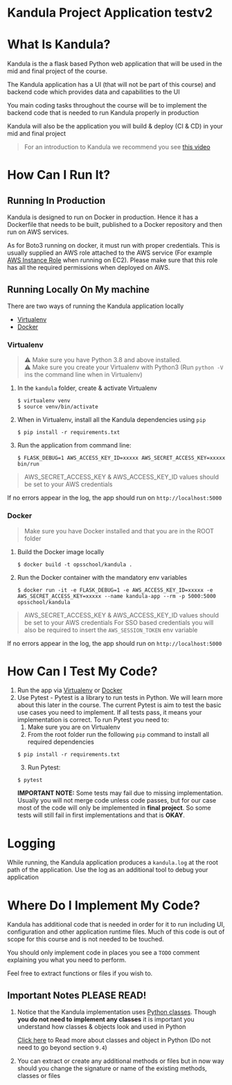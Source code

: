# Kandula Project Application testv2


# What Is Kandula?
Kandula is the a flask based Python web application that will be used in the mid and final project of the course.

The Kandula application has a UI (that will not be part of this course) and backend code which provides data and capabilities to the UI

You main coding tasks throughout the course will be to implement the backend code that is needed to run Kandula properly in production

Kandula will also be the application you will build & deploy (CI & CD) in your mid and final project

> For an introduction to Kandula we recommend you see [this video](https://drive.google.com/file/d/130FJG422J3M5OuEi84byE9VBU_wDUy0S/view?usp=sharing)

# How Can I Run It?

## Running In Production
Kandula is designed to run on Docker in production. Hence it has a Dockerfile that needs to be built, published to a Docker repository and then run on AWS services.

As for Boto3 running on docker, it must run with proper credentials. This is usually supplied an AWS role attached to the AWS service (For example [AWS Instance Role](https://docs.aws.amazon.com/AWSEC2/latest/UserGuide/iam-roles-for-amazon-ec2.html) when running on EC2). Please make sure that this role has all the required permissions when deployed on AWS.

## Running Locally On My machine
There are two ways of running the Kandula application locally
* [Virtualenv](#virtualenv)
* [Docker](#docker)

### Virtualenv
> :warning: Make sure you have Python 3.8 and above installed. \
> :warning: Make sure you create your Virtualenv with Python3 (Run `python -V` ins the command line when in Virtualenv)
1. In the `kandula` folder, create & activate Virtualenv
   ```shell script
   $ virtualenv venv
   $ source venv/bin/activate
   ```
2. When in Virtualenv, install all the Kandula dependencies using `pip`
   ```shell script
   $ pip install -r requirements.txt
   ```
3. Run the application from command line:
   ```shell script
   $ FLASK_DEBUG=1 AWS_ACCESS_KEY_ID=xxxxx AWS_SECRET_ACCESS_KEY=xxxxx bin/run
   ```
> AWS_SECRET_ACCESS_KEY & AWS_ACCESS_KEY_ID values should be set to your AWS credentials

If no errors appear in the log, the app should run on `http://localhost:5000`

### Docker
> Make sure you have Docker installed and that you are in the ROOT folder
1. Build the Docker image locally
   ```shell script
   $ docker build -t opsschool/kandula .
   ```

1. Run the Docker container with the mandatory env variables
   ```shell script
   $ docker run -it -e FLASK_DEBUG=1 -e AWS_ACCESS_KEY_ID=xxxxx -e AWS_SECRET_ACCESS_KEY=xxxxx --name kandula-app --rm -p 5000:5000 opsschool/kandula
   ```
> AWS_SECRET_ACCESS_KEY & AWS_ACCESS_KEY_ID values should be set to your AWS credentials
> For SSO based credentials you will also be required to insert the `AWS_SESSION_TOKEN` env variable

If no errors appear in the log, the app should run on `http://localhost:5000`

# How Can I Test My Code?
1. Run the app via [Virtualenv](#virtualenv) or [Docker](#docker)
2. Use Pytest - Pytest is a library to run tests in Python. We will learn more about this later in the course. The current Pytest is aim to test the basic use cases you need to implement. If all tests pass, it means your implementation is correct. To run Pytest you need to:
   1. Make sure you are on Virtualenv
   2. From the root folder run the following `pip` command to install all required dependencies
   ```shell script
   $ pip install -r requirements.txt
   ```
   3. Run Pytest:
   ```shell script
   $ pytest
   ```
   **IMPORTANT NOTE:** Some tests may fail due to missing implementation. Usually you will not merge code unless code passes, but for our case most of the code will only be implemented in **final project**. So some tests will still fail in first implementations and that is **OKAY**.

# Logging
While running, the Kandula application produces a `kandula.log` at the root path of the application. Use the log as an additional tool to debug your application

# Where Do I Implement My Code?
Kandula has additional code that is needed in order for it to run including UI, configuration and other application runtime files.
Much of this code is out of scope for this course and is not needed to be touched.

You should only implement code in places you see a `TODO` comment explaining you what you need to perform.

Feel free to extract functions or files if you wish to.

## Important Notes PLEASE READ!
1. Notice that the Kandula implementation uses [Python classes](https://docs.python.org/3/tutorial/classes.html#classes).
 Though **you do not need to implement any classes** it is important you understand how classes & objects look and used in Python
 
    [Click here](https://docs.python.org/3/tutorial/classes.html#classes) to Read more about classes and object in Python (Do not need to go beyond section `9.4`)
1. You can extract or create any additional methods or files but in now way should you change the signature or name of the existing methods, classes or files
